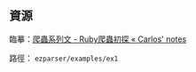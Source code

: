## 資源

臨摹：[爬蟲系列文 - Ruby爬蟲初探 « Carlos' notes](http://carlos-blog.logdown.com/posts/2016/06/10/reptile-series-approach)

路徑： `ezparser/examples/ex1`
